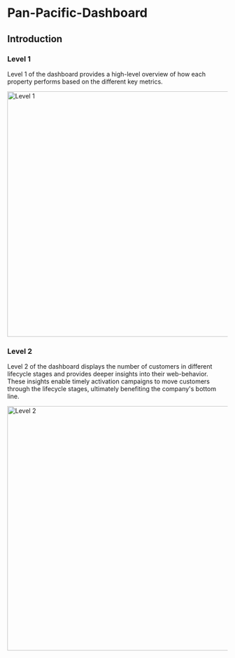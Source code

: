 # Pan-Pacific-Dashboard
## Introduction
### Level 1
Level 1 of the dashboard provides a high-level overview of how each property performs based on the different key metrics.

<img width="559" alt="Level 1" src="https://github.com/user-attachments/assets/5ed0bafe-e81b-4b68-90f3-ac90ff1a26fc" /> 

### Level 2
Level 2 of the dashboard displays the number of customers in different lifecycle stages and provides deeper insights into their web-behavior. These insights enable timely activation campaigns to move customers through the lifecycle stages, ultimately benefiting the company's bottom line.

<img width="557" alt="Level 2" src="https://github.com/user-attachments/assets/1f63e2d4-f6cc-44b0-ad98-1d0df0192abe" />
